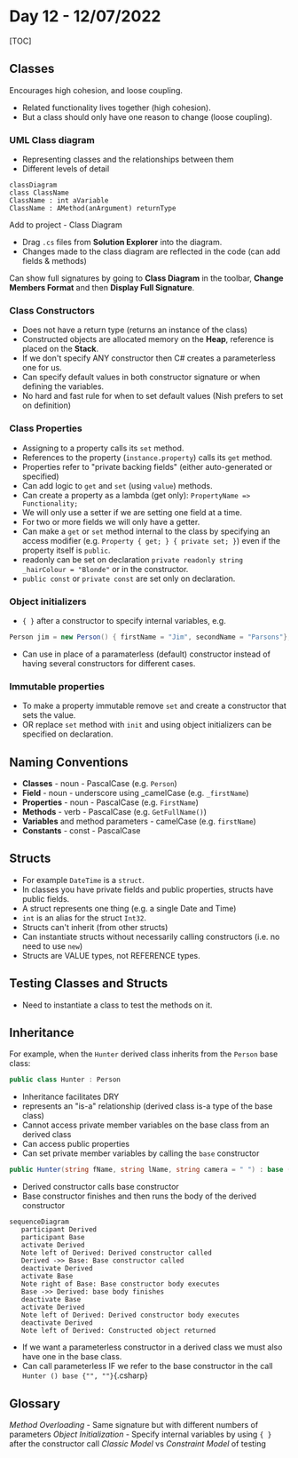 # Day 12 - 12/07/2022

[TOC]

## Classes

Encourages high cohesion, and loose coupling.
- Related functionality lives together (high cohesion).
- But a class should only have one reason to change (loose coupling).

### UML Class diagram 
- Representing classes and the relationships between them
- Different levels of detail

```mermaid
classDiagram
class ClassName
ClassName : int aVariable
ClassName : AMethod(anArgument) returnType
```

Add to project - Class Diagram
- Drag `.cs` files from **Solution Explorer** into the diagram.
- Changes made to the class diagram are reflected in the code (can add fields & methods)

Can show full signatures by going to **Class Diagram** in the toolbar, **Change Members Format** and then **Display Full Signature**.

### Class Constructors

- Does not have a return type (returns an instance of the class)
- Constructed objects are allocated memory on the **Heap**, reference is placed on the **Stack**.
- If we don't specify ANY constructor then C# creates a parameterless one for us.
- Can specify default values in both constructor signature or when defining the variables.
- No hard and fast rule for when to set default values (Nish prefers to set on definition)

### Class Properties

- Assigning to a property calls its `set` method.
- References to the property (`instance.property`) calls its `get` method.
- Properties refer to "private backing fields" (either auto-generated or specified)
- Can add logic to `get` and `set` (using `value`) methods.
- Can create a property as a lambda (get only): `PropertyName => Functionality;`
- We will only use a setter if we are setting one field at a time.
- For two or more fields we will only have a getter.
- Can make a `get` or `set` method internal to the class by specifying an access modifier (e.g. `Property { get; } { private set; }`) even if the property itself is `public`.
- readonly can be set on declaration `private readonly string _hairColour = "Blonde"` or in the constructor.
- `public const` or `private const` are set only on declaration.

### Object initializers

- `{ }` after a constructor to specify internal variables, e.g.  
```csharp
Person jim = new Person() { firstName = "Jim", secondName = "Parsons"};
```
- Can use in place of a paramaterless (default) constructor instead of having several constructors for different cases.

### Immutable properties

- To make a property immutable remove `set` and create a constructor that sets the value.
- OR replace `set` method with `init` and using object initializers can be specified on declaration.

## Naming Conventions

- **Classes** - noun - PascalCase (e.g. `Person`)
- **Field** - noun - underscore using _camelCase (e.g. `_firstName`)
- **Properties** - noun - PascalCase (e.g. `FirstName`)
- **Methods** - verb - PascalCase (e.g. `GetFullName()`)
- **Variables** and method parameters - camelCase (e.g. `firstName`)
- **Constants** - const - PascalCase

## Structs

- For example `DateTime` is a `struct`.
- In classes you have private fields and public properties, structs have public fields.
- A struct represents one thing (e.g. a single Date and Time)
- `int` is an alias for the struct `Int32`.
- Structs can't inherit (from other structs)
- Can instantiate structs without necessarily calling constructors (i.e. no need to use `new`)
- Structs are VALUE types, not REFERENCE types.

## Testing Classes and Structs

- Need to instantiate a class to test the methods on it.

## Inheritance
 
For example, when the `Hunter` derived class inherits from the `Person` base class:
```csharp
public class Hunter : Person
```

 - Inheritance facilitates DRY
 - represents an "is-a" relationship (derived class is-a type of the base class)
 - Cannot access private member variables on the base class from an derived class
 - Can access public properties
 - Can set private member variables by calling the `base` constructor
 ```csharp
 public Hunter(string fName, string lName, string camera = " ") : base (fName, lName)
 ```
 - Derived constructor calls base constructor
 - Base constructor finishes and then runs the body of the derived constructor

 ```mermaid
 sequenceDiagram
    participant Derived
    participant Base
    activate Derived
    Note left of Derived: Derived constructor called
    Derived ->> Base: Base constructor called 
    deactivate Derived
    activate Base
    Note right of Base: Base constructor body executes
    Base ->> Derived: base body finishes
    deactivate Base
    activate Derived
    Note left of Derived: Derived constructor body executes
    deactivate Derived
    Note left of Derived: Constructed object returned
 ```
- If we want a parameterless constructor in a derived class we must also have one in the base class.
- Can call parameterless IF we refer to the base constructor in the call `Hunter () base {"", ""}`{.csharp}

## Glossary
*Method Overloading* - Same signature but with different numbers of parameters
*Object Initialization* - Specify internal variables by using `{ }` after the constructor call
*Classic Model* vs *Constraint Model* of testing
